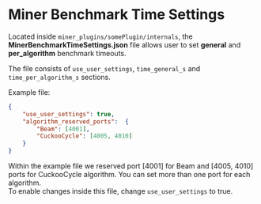 # Miner Benchmark Time Settings

Located inside `miner_plugins/somePlugin/internals`, the **MinerBenchmarkTimeSettings.json** file allows user to set **general** and **per_algorithm** benchmark timeouts.

The file consists of `use_user_settings`, `time_general_s` and `time_per_algorithm_s` sections.



Example file: 
```JSON
{
    "use_user_settings": true,
    "algorithm_reserved_ports":  {
        "Beam": [4001],
        "CuckooCycle": [4005, 4010]
    }
}
```

Within the example file we reserved port [4001] for Beam and [4005, 4010] ports for CuckooCycle algorithm. You can set more than one port for each algorithm.<br>
To enable changes inside this file, change `use_user_settings` to true.